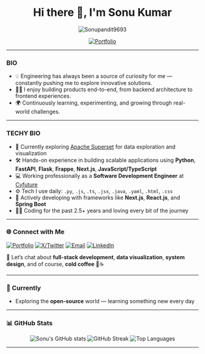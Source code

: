 <h1 align="center">Hi there 👋, I'm Sonu Kumar</h1>

<p align="center">
  <img src="https://komarev.com/ghpvc/?username=Sonupandit9693&label=Profile%20views&color=0e75b6&style=flat" alt="Sonupandit9693" />
</p>

<p align="center">
  <a href="https://sonudev.vercel.app/" target="_blank">
    <img src="https://img.shields.io/badge/Portfolio-Visit%20Now-29a19c?style=for-the-badge&logo=vercel&logoColor=white" alt="Portfolio" />
  </a>
</p>

---

### BIO

* 💡 Engineering has always been a source of curiosity for me — constantly pushing me to explore innovative solutions.
* 👨‍💻 I enjoy building products end-to-end, from backend architecture to frontend experiences.
* 🌍 Continuously learning, experimenting, and growing through real-world challenges.

---

### TECHY BIO

* 🧪 Currently exploring [Apache Superset](https://github.com/apache/superset) for data exploration and visualization
* 🛠️ Hands-on experience in building scalable applications using **Python**, **FastAPI**, **Flask**, **Frappe**, **Next.js**, **JavaScript/TypeScript**
* 💻 Working professionally as a **Software Development Engineer** at [Cyfuture](https://cyfuture.com/)
* ⚙️ Tech I use daily: `.py`, `.js`, `.ts`, `.jsx`, `.java`, `.yaml`, `.html`, `.css`
* 🚀 Actively developing with frameworks like **Next.js**, **React.js**, and **Spring Boot**
* 👨‍💻 Coding for the past 2.5+ years and loving every bit of the journey

---

### 🌐 Connect with Me

[![Portfolio](https://img.shields.io/badge/Portfolio-Visit-29a19c?style=flat&logo=vercel&logoColor=white)](https://sonudev.vercel.app/)
[![X/Twitter](https://img.shields.io/badge/X-1DA1F2?style=flat&logo=twitter&logoColor=white)](https://x.com/SonuKum29372459)
[![Email](https://img.shields.io/badge/Email-D14836?style=flat&logo=gmail&logoColor=white)](mailto:sonukumarcode@gmail.com)
[![LinkedIn](https://img.shields.io/badge/LinkedIn-0A66C2?style=flat&logo=linkedin&logoColor=white)](https://www.linkedin.com/in/sonupandit9693/)

💬 Let’s chat about **full-stack development**, **data visualization**, **system design**, and of course, **cold coffee** 🧊☕

---

### 🌱 Currently

- Exploring the **open-source** world — learning something new every day

---

### 📊 GitHub Stats

<p align="center">
  <img src="https://github-readme-stats.vercel.app/api?username=Sonupandit9693&show_icons=true&theme=radical" alt="Sonu's GitHub stats" />
  <img src="https://github-readme-streak-stats.herokuapp.com?user=Sonupandit9693&theme=radical" alt="GitHub Streak" />
  <img src="https://github-readme-stats.vercel.app/api/top-langs/?username=Sonupandit9693&layout=compact&theme=radical" alt="Top Languages" />
</p>

---

<!--
**Sonupandit9693/Sonupandit9693** is a ✨ special ✨ repository because its `README.md` appears on your GitHub profile.
-->
